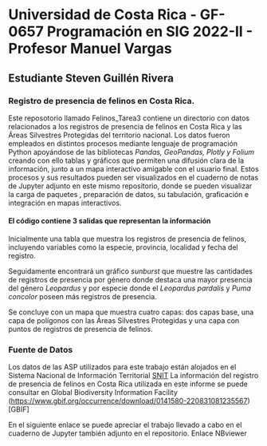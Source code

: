 # Universidad de Costa Rica - GF-0657 Programación en SIG 2022-II - Profesor Manuel Vargas 
## Estudiante Steven Guillén Rivera
### Registro de presencia de felinos en Costa Rica.

Este reposotorio llamado Felinos_Tarea3 contiene un directorio con datos relacionados a los registros de presencia de felinos en Costa Rica y las Áreas Silvestres Protegidas del territorio nacional. Los datos fueron empleados en distintos procesos mediante lenguaje de programación Python apoyándose de las bibliotecas *_Pandas, GeoPandas, Plotly y Folium_* creando con ello tablas y gráficos que permiten una difusión clara de la información, junto a un mapa interactivo amigable con el usuario final.
Estos procesos y sus resultados pueden ser visualizados en el cuaderno de notas de Jupyter adjunto en este mismo repositorio, donde se pueden visualizar la carga de paquetes , preparación de datos, su tabulación, graficación e integración en mapas interactivos.

#### El código contiene 3 salidas que representan la información 
Inicialmente una tabla que muestra los registros de presencia de felinos, incluyendo variables como  la especie,  provincia, localidad y fecha del registro.

Seguidamente encontrará un gráfico _sunburst_ que muestre las cantidades de registros de presencia por género donde destaca una mayor presencia del género _Leopardus_ y por especie donde el _Leopardus pardalis_ y _Puma concolor_ poseen más registros de presencia.

Se concluye con un mapa que muestra  cuatro capas: dos capas base, una capa de polígonos con las Áreas Silvestres Protegidas y una capa con puntos de registros de presencia de felinos.

### Fuente de Datos

Los datos de las ASP utilizados para este trabajo están alojados en el Sistema Nacional de Información Territorial [SNIT](https://www.snitcr.go.cr/ico_servicios_ogc_info?k=bm9kbzo6NDA=&nombre=SINAC)
La información del registro de presencia de felinos en Costa Rica utilizada en este informe se puede consultar en Global Biodiversity Information Facility (https://www.gbif.org/occurrence/download/0141580-220831081235567)[GBIF] 

En el siguiente enlace se puede apreciar el trabajo llevado a cabo en el cuaderno de Jupyter también adjunto en el repositorio. Enlace NBviewer 
